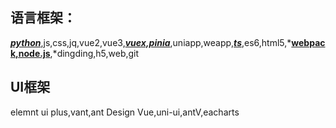 ## 语言框架：

*<u>**python**</u>*,js,css,jq,vue2,vue3,*<u>**vuex,pinia**</u>*,uniapp,weapp,*<u>**ts**</u>*,es6,html5,*<u>**webpack,node.js**</u>,*dingding,h5,web,git

## UI框架

elemnt ui plus,vant,ant Design Vue,uni-ui,antV,eacharts

